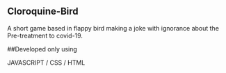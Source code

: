 ## Cloroquine-Bird

A short game based in flappy bird making a joke with ignorance about the Pre-treatment to covid-19.

##Developed only using 

JAVASCRIPT / CSS / HTML



